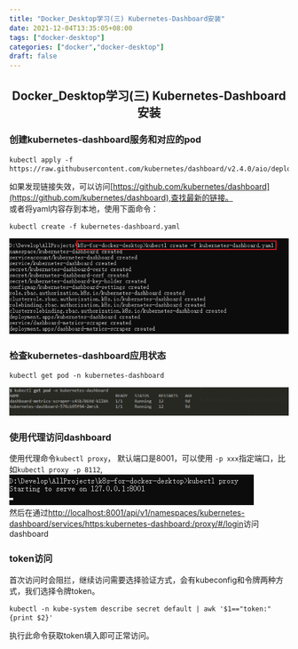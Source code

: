 ```yaml
---
title: "Docker_Desktop学习(三) Kubernetes-Dashboard安装"
date: 2021-12-04T13:35:05+08:00
tags: ["docker-desktop"]
categories: ["docker","docker-desktop"]
draft: false
---
```

## <center>Docker_Desktop学习(三) Kubernetes-Dashboard安装</center>
### 创建kubernetes-dashboard服务和对应的pod  
    kubectl apply -f https://raw.githubusercontent.com/kubernetes/dashboard/v2.4.0/aio/deploy/recommended.yaml
如果发现链接失效，可以访问[https://github.com/kubernetes/dashboard](https://github.com/kubernetes/dashboard),查找最新的链接。  
或者将yaml内容存到本地，使用下面命令：    
```
kubectl create -f kubernetes-dashboard.yaml
```

![dd3-1](/blog/images/docker_desktop/dd3_1.png)
### 检查kubernetes-dashboard应用状态
    kubectl get pod -n kubernetes-dashboard  
![dd3-3](/blog/images/docker_desktop/dd3_3.png)
  

### 使用代理访问dashboard  
使用代理命令`kubectl proxy`， 默认端口是8001，可以使用 `-p xxx`指定端口，比如`kubectl proxy -p 8112`,  
![dd3-2](/blog/images/docker_desktop/dd3_2.png)  
然后在通过[http://localhost:8001/api/v1/namespaces/kubernetes-dashboard/services/https:kubernetes-dashboard:/proxy/#/login](http://localhost:8001/api/v1/namespaces/kubernetes-dashboard/services/https:kubernetes-dashboard:/proxy/#/login)访问dashboard  

### token访问
首次访问时会阻拦，继续访问需要选择验证方式，会有kubeconfig和令牌两种方式，我们选择令牌token。  
```
kubectl -n kube-system describe secret default | awk '$1=="token:"{print $2}'  
```
执行此命令获取token填入即可正常访问。
